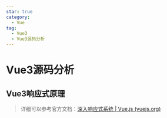 ```yaml
---
star: true
category:
  - Vue
tag:
  - Vue3
  - Vue3源码分析
---
```

# Vue3源码分析



## Vue3响应式原理

> 详细可以参考官方文档：[深入响应式系统 | Vue.js (vuejs.org)](https://cn.vuejs.org/guide/extras/reactivity-in-depth.html#reactivity-in-depth)